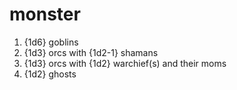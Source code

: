 
# monster

1. {1d6} goblins
2. {1d3} orcs with {1d2-1} shamans
3. {1d3} orcs with {1d2} warchief(s)
   and their moms
4. {1d2} ghosts

